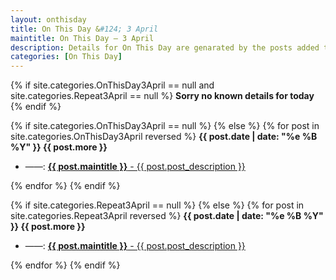 ```yaml
---
layout: onthisday
title: On This Day &#124; 3 April
maintitle: On This Day — 3 April
description: Details for On This Day are genarated by the posts added to the website so the content is subject to changes/updates over time.
categories: [On This Day]
---
```


{% if site.categories.OnThisDay3April == null and site.categories.Repeat3April == null %}
<strong>Sorry no known details for today</strong>
{% endif %}

{% if site.categories.OnThisDay3April == null %}
{% else %}
{% for post in site.categories.OnThisDay3April reversed %}
<strong>{{ post.date | date: "%e %B %Y" }} {{ post.more }}</strong>
<ul>
<li> ——: <a href="{{ post.url }}"><strong>{{ post.maintitle }}</strong> - {{ post.post_description }}</a></li>
</ul>
{% endfor %}
{% endif %}

{% if site.categories.Repeat3April == null %}
{% else %}
{% for post in site.categories.Repeat3April reversed %}
<strong>{{ post.date | date: "%e %B %Y" }} {{ post.more }}</strong>
<ul>
<li> ——: <a href="{{ post.url }}"><strong>{{ post.maintitle }}</strong> - {{ post.post_description }}</a></li>
</ul>
{% endfor %}
{% endif %}
